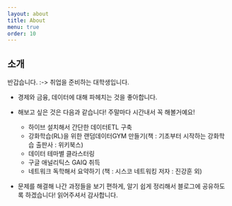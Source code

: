 ```yaml
---
layout: about
title: About
menu: true
order: 10
---
```


## 소개

반갑습니다. :-> 취업을 준비하는 대학생입니다.
* 경제와 금융, 데이터에 대해 파헤치는 것을 좋아합니다.
* 해보고 싶은 것은 다음과 같습니다! 주말마다 시간내서 꼭 해볼거예요!
    + 하이브 설치해서 간단한 데이터ETL 구축
    + 강화학습(RL)을 위한 랜덤데이터GYM 만들기(책 : 기초부터 시작하는 강화학습 출판사 : 위키북스)
    + 데이터 테마별 클라스터링
    + 구글 애널리틱스 GAIQ 취득
    + 네트워크 독학해서 요약하기 (책 : 시스코 네트워킹 저자 : 진강훈 외)

* 문제를 해결해 나간 과정들을 보기 편하게, 알기 쉽게 정리해서 블로그에 공유하도록 하겠습니다! 읽어주셔서 감사합니다.